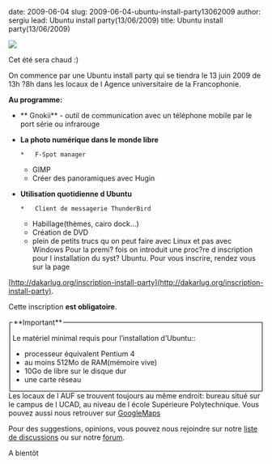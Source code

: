 date: 2009-06-04
slug: 2009-06-04-ubuntu-install-party13062009
author: sergiu
lead: Ubuntu install party(13/06/2009)
title: Ubuntu install party(13/06/2009)


[![](http://dakarlug.org/blog/wp-content/uploads/2009/06/install_party_13pdf.png)](http://dakarlug.org/blog/wp-content/uploads/2009/06/install_party_13.pdf)

    

Cet été sera chaud :)

On commence par une Ubuntu install party qui se tiendra le 13 juin 2009 de 13h ?8h dans les locaux de l Agence universitaire de la Francophonie.

**Au programme:**

*   ** Gnokii** - outil de communication avec un téléphone mobile par le port série ou infrarouge
*   **La photo numérique dans le monde libre**

        *   F-Spot manager
    *   GIMP
    *   Créer des panoramiques avec Hugin
*   **Utilisation quotidienne d Ubuntu**

        *   Client de messagerie ThunderBird
    *   Habillage(thèmes, cairo dock…)
    *   Création de DVD
    *   plein de petits trucs qu on peut faire avec Linux et pas avec Windows
Pour la premi? fois on introduit une proc?re d inscription pour l installation du syst? Ubuntu. Pour vous inscrire, rendez vous sur la page

[http://dakarlug.org/inscription-install-party](http://dakarlug.org/inscription-install-party).

Cette inscription **est obligatoire**.
<fieldset style="border: 1px solid rgb(0, 0, 0); padding: 0px 5px;"><legend style="text-transform: none;">**Important**</legend>

Le matériel minimal requis pour l’installation d’Ubuntu::

*   processeur équivalent Pentium 4
*   au moins 512Mo de RAM(mémoire vive)
*   10Go de libre sur le disque dur
*   une carte réseau</fieldset>
Les locaux de l AUF se trouvent toujours au même endroit: bureau situé sur le campus de l UCAD, au niveau de l école Supérieure Polytechnique. Vous pouvez aussi nous retrouver sur [GoogleMaps](http://maps.google.com/maps?f=q&amp;source=s_q&amp;hl=fr&amp;geocode=&amp;q=&amp;ie=UTF8&amp;ll=14.679327,-17.467934&amp;spn=0.00397,0.005997&amp;t=h&amp;z=18)

Pour des suggestions, opinions, vous pouvez nous rejoindre sur notre [liste de discussions](http://dakarlug.org/liste) ou sur notre [forum](http://dakarlug.org/forum).

A bientôt

    